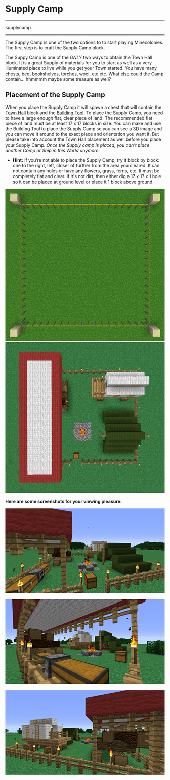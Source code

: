 # Supply Camp

<div class="infobox box text-center">
    <hr />
    <recipe>supplycamp</recipe>
    <hr />
</div>

The Supply Camp is one of the two options to to start playing Minecolonies. The first step is to craft the Supply Camp block. 

The Suppy Camp is one of the *ONLY* two ways to obtain the Town Hall block. It is a great Supply of materials for you to start as well as a very illuminated place to live while you get your Town started. You have many chests, bed, bookshelves, torches, wool, etc etc. What else could the Camp contain... hhmmmm maybe some treasure as well? 

## Placement of the Supply Camp

When you place the Supply Camp it will spawn a chest that will contain the [Town Hall](../buildings/townhall) block and the [Building Tool](../items/buildingtool). To place the Supply Camp, you need to have a large enough flat, clear piece of land. The recommended flat piece of land must be at least 17 x 17 blocks in size. You can make and use the Building Tool to place the Supply Camp so you can see a 3D image and you can move it around to the exact place and orientation you want it. But please take into account the Town Hall placement as well before you place your Supply Camp. *Once the Supply camp is placed, you can't place another Camp or Ship in this World anymore.*

- **Hint:** if you’re not able to place the Supply Camp, try it block by block: one to the right, left, closer of further from the area you cleared. It can not contain any holes or have any flowers, grass, ferns, etc. It must be completely flat and clear. If it's not dirt, then either dig a 17 x 17 x 1 hole so it can be placed at ground level or place it 1 block above ground.

<p style="text-align:center;"><img src="../../assets/images/Buildings/Camp2.png" alt="Supply Camp Area">       <img src="../../assets/images/Buildings/Camp1.png" alt="Supply Camp Top"></p>

**Here are some screenshots for your viewing pleasure:**

<p style="text-align:center;"><img src="../../assets/images/Buildings/Camp4.png" alt="Supply Camp"><br><br>
<img src="../../assets/images/Buildings/Camp5.png" alt="Supply Camp"><br><br>
<img src="../../assets/images/Buildings/Camp6.png" alt="Supply Camp"></p>
